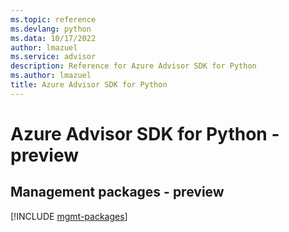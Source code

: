 ```yaml
---
ms.topic: reference
ms.devlang: python
ms.data: 10/17/2022
author: lmazuel
ms.service: advisor
description: Reference for Azure Advisor SDK for Python
ms.author: lmazuel
title: Azure Advisor SDK for Python
---
```

# Azure Advisor SDK for Python - preview

## Management packages - preview
[!INCLUDE [mgmt-packages](advisor-mgmt-index.md)]